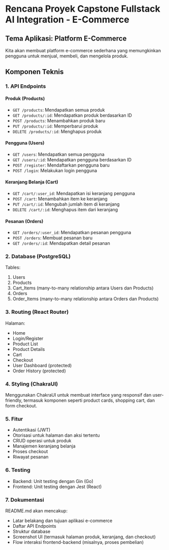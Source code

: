 # Rencana Proyek Capstone Fullstack AI Integration - E-Commerce

## Tema Aplikasi: Platform E-Commerce

Kita akan membuat platform e-commerce sederhana yang memungkinkan pengguna untuk menjual, membeli, dan mengelola produk.

## Komponen Teknis

### 1. API Endpoints

#### Produk (Products)
- `GET /products`: Mendapatkan semua produk
- `GET /products/:id`: Mendapatkan produk berdasarkan ID
- `POST /products`: Menambahkan produk baru
- `PUT /products/:id`: Memperbarui produk
- `DELETE /products/:id`: Menghapus produk

#### Pengguna (Users)
- `GET /users`: Mendapatkan semua pengguna
- `GET /users/:id`: Mendapatkan pengguna berdasarkan ID
- `POST /register`: Mendaftarkan pengguna baru
- `POST /login`: Melakukan login pengguna

#### Keranjang Belanja (Cart)
- `GET /cart/:user_id`: Mendapatkan isi keranjang pengguna
- `POST /cart`: Menambahkan item ke keranjang
- `PUT /cart/:id`: Mengubah jumlah item di keranjang
- `DELETE /cart/:id`: Menghapus item dari keranjang

#### Pesanan (Orders)
- `GET /orders/:user_id`: Mendapatkan pesanan pengguna
- `POST /orders`: Membuat pesanan baru
- `GET /orders/:id`: Mendapatkan detail pesanan

### 2. Database (PostgreSQL)

Tables:
1. Users
2. Products
3. Cart_Items (many-to-many relationship antara Users dan Products)
4. Orders
5. Order_Items (many-to-many relationship antara Orders dan Products)

### 3. Routing (React Router)

Halaman:
- Home
- Login/Register
- Product List
- Product Details
- Cart
- Checkout
- User Dashboard (protected)
- Order History (protected)

### 4. Styling (ChakraUI)

Menggunakan ChakraUI untuk membuat interface yang responsif dan user-friendly, termasuk komponen seperti product cards, shopping cart, dan form checkout.

### 5. Fitur

- Autentikasi (JWT)
- Otorisasi untuk halaman dan aksi tertentu
- CRUD operasi untuk produk
- Manajemen keranjang belanja
- Proses checkout
- Riwayat pesanan

### 6. Testing

- Backend: Unit testing dengan Gin (Go)
- Frontend: Unit testing dengan Jest (React)

### 7. Dokumentasi

README.md akan mencakup:
- Latar belakang dan tujuan aplikasi e-commerce
- Daftar API Endpoints
- Struktur database
- Screenshot UI (termasuk halaman produk, keranjang, dan checkout)
- Flow interaksi frontend-backend (misalnya, proses pembelian)